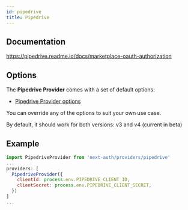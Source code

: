 ```yaml
---
id: pipedrive
title: Pipedrive
---
```


## Documentation

https://pipedrive.readme.io/docs/marketplace-oauth-authorization

## Options

The **Pipedrive Provider** comes with a set of default options:

- [Pipedrive Provider options](https://github.com/nextauthjs/next-auth/blob/main/src/providers/pipedrive.js)

You can override any of the options to suit your own use case.

By default, it should work for both versions: v3 and v4 (current in beta)

## Example

```js
import PipedriveProvider from 'next-auth/providers/pipedrive'
...
providers: [
  PipedriveProvider({
    clientId: process.env.PIPEDRIVE_CLIENT_ID,
    clientSecret: process.env.PIPEDRIVE_CLIENT_SECRET,
  })
]
...
```